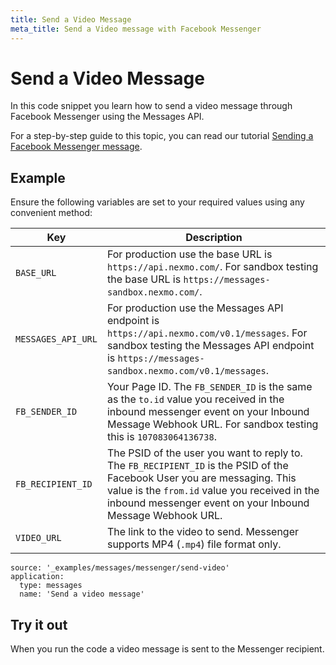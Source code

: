 ```yaml
---
title: Send a Video Message
meta_title: Send a Video message with Facebook Messenger
---
```


# Send a Video Message

In this code snippet you learn how to send a video message through Facebook Messenger using the Messages API.

For a step-by-step guide to this topic, you can read our tutorial [Sending a Facebook Messenger message](/tutorials/messages-dispatch/send-fbm-message).

## Example

Ensure the following variables are set to your required values using any convenient method:

Key | Description
-- | --
`BASE_URL` | For production use the base URL is `https://api.nexmo.com/`. For sandbox testing the base URL is `https://messages-sandbox.nexmo.com/`.
`MESSAGES_API_URL` | For production use the Messages API endpoint is `https://api.nexmo.com/v0.1/messages`. For sandbox testing the Messages API endpoint is `https://messages-sandbox.nexmo.com/v0.1/messages`.
`FB_SENDER_ID` | Your Page ID. The `FB_SENDER_ID` is the same as the `to.id` value you received in the inbound messenger event on your Inbound Message Webhook URL. For sandbox testing this is `107083064136738`.
`FB_RECIPIENT_ID` | The PSID of the user you want to reply to. The `FB_RECIPIENT_ID` is the PSID of the Facebook User you are messaging. This value is the `from.id` value you received in the inbound messenger event on your Inbound Message Webhook URL.
`VIDEO_URL` | The link to the video to send. Messenger supports MP4 (`.mp4`) file format only.

```code_snippets
source: '_examples/messages/messenger/send-video'
application:
  type: messages
  name: 'Send a video message'
```

## Try it out

When you run the code a video message is sent to the Messenger recipient.
